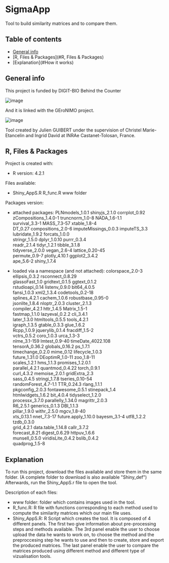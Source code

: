 # SigmaApp
Tool to build similarity matrices and to compare them.

## Table of contents
* [General info](#general-info)
* [R, Files & Packages](#R, Files & Packages)
* [Explanation](#How it works)

## General info
This project is funded by DIGIT-BIO Behind the Counter

![image](https://github.com/JulienGuibertTlse3/SigmaApp/assets/92673300/44108616-9a55-49dd-94ff-d6b3a733b4ed)

And it is linked with the GEroNIMO project.

![image](https://github.com/JulienGuibertTlse3/SigmaApp/assets/92673300/dc3e6113-53b0-422a-b1ab-7fc04c6d9001)

Tool created by Julien GUIBERT under the supervision of Christel Marie-Etancelin and Ingrid David at INRAe Castanet-Tolosan, France.
	
## R, Files & Packages
Project is created with:
* R version: 4.2.1

Files available: 
* Shiny_AppS.R
R_func.R
www folder

Packages version: 
* attached packages:
PLNmodels_1.0.1       shinyjs_2.1.0         corrplot_0.92        
zCompositions_1.4.0-1 truncnorm_1.0-8       NADA_1.6-1.1         
survival_3.3-1        MASS_7.3-57           xtable_1.8-4         
DT_0.27               compositions_2.0-6    imputeMissings_0.0.3 
imputeTS_3.3          lubridate_1.9.2       forcats_1.0.0        
stringr_1.5.0         dplyr_1.0.10          purrr_0.3.4          
readr_2.1.4           tidyr_1.2.1           tibble_3.1.8         
tidyverse_2.0.0       vegan_2.6-4           lattice_0.20-45      
permute_0.9-7         plotly_4.10.1         ggplot2_3.4.2        
ape_5.6-2             shiny_1.7.4 

* loaded via a namespace (and not attached):
colorspace_2.0-3     ellipsis_0.3.2       rsconnect_0.8.29    
glassoFast_1.0       gridtext_0.1.5       ggtext_0.1.2        
rstudioapi_0.14      listenv_0.9.0        bit64_4.0.5         
fansi_1.0.3          xml2_1.3.4           codetools_0.2-18    
splines_4.2.1        cachem_1.0.6         robustbase_0.95-0   
jsonlite_1.8.4       nloptr_2.0.3         cluster_2.1.3       
compiler_4.2.1       httr_1.4.5           Matrix_1.5-1        
fastmap_1.1.0        lazyeval_0.2.2       cli_3.4.1           
later_1.3.0          htmltools_0.5.5      tools_4.2.1         
igraph_1.3.5         gtable_0.3.3         glue_1.6.2          
Rcpp_1.0.9           jquerylib_0.1.4      fracdiff_1.5-2      
vctrs_0.5.2          coro_1.0.3           urca_1.3-3          
nlme_3.1-159         lmtest_0.9-40        timeDate_4022.108   
tensorA_0.36.2       globals_0.16.2       ps_1.7.1            
timechange_0.2.0     mime_0.12            lifecycle_1.0.3     
future_1.31.0        DEoptimR_1.0-11      zoo_1.8-11  
scales_1.2.1         hms_1.1.3            promises_1.2.0.1    
parallel_4.2.1       quantmod_0.4.22      torch_0.9.1         
curl_4.3.2           memoise_2.0.1        gridExtra_2.3       
sass_0.4.5           stringi_1.7.8        tseries_0.10-54     
randomForest_4.7-1.1 TTR_0.24.3           rlang_1.1.1         
pkgconfig_2.0.3      fontawesome_0.5.1    stinepack_1.4       
htmlwidgets_1.6.2    bit_4.0.4            tidyselect_1.2.0    
processx_3.7.0       parallelly_1.34.0    magrittr_2.0.3      
R6_2.5.1             generics_0.1.3       DBI_1.1.3           
pillar_1.9.0         withr_2.5.0          mgcv_1.8-40         
xts_0.13.1           nnet_7.3-17          future.apply_1.10.0 
bayesm_3.1-4         utf8_1.2.2           tzdb_0.3.0          
grid_4.2.1           data.table_1.14.8    callr_3.7.2         
forecast_8.21        digest_0.6.29        httpuv_1.6.6        
munsell_0.5.0        viridisLite_0.4.2    bslib_0.4.2         
quadprog_1.5-8 
	
## Explanation
To run this project, download the files available and store them in the same folder. (A complete folder to download is also available "Shiny_def")
Afterwards, run the Shiny_AppS.r file to open the tool.

Description of each files:
 * www folder: folder which contains images used in the tool.
 * R_func.R: R file with functions corresponding to each method used to compute the similarity matrices which our main file uses.
 * Shiny_AppS.R: R Script which creates the tool. It is composed of 4 different panels. The first two give information about pre-processing steps and methods available.
The 3rd panel enable the user to choose upload the data he wants to work on, to choose the method and the preproccesing step he wants to use and then to create, store and export the produced matrices.
The last panel enable the user to compare the matrices produced using different method and different type of vizualisation tools.
